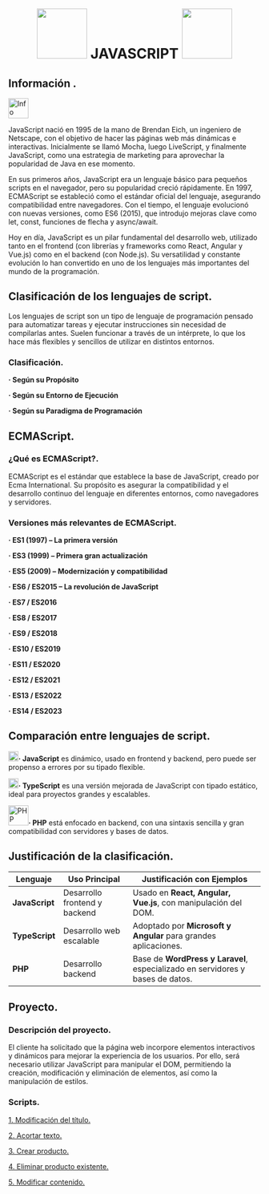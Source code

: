<h1 align="center">
  <img src= "https://upload.wikimedia.org/wikipedia/commons/6/6a/JavaScript-logo.png" width="100">
  JAVASCRIPT
  <img src= "https://upload.wikimedia.org/wikipedia/commons/6/6a/JavaScript-logo.png" width="100">

</h1>

## Información .
<img src="https://cdn.pixabay.com/photo/2013/07/13/13/21/information-160885_640.png" alt="Info Icon" width="40">


JavaScript nació en 1995 de la mano de Brendan Eich, un ingeniero de Netscape, con el objetivo de hacer las páginas web más dinámicas e interactivas. Inicialmente se llamó Mocha, luego LiveScript, y finalmente JavaScript, como una estrategia de marketing para aprovechar la popularidad de Java en ese momento.

En sus primeros años, JavaScript era un lenguaje básico para pequeños scripts en el navegador, pero su popularidad creció rápidamente. En 1997, ECMAScript se estableció como el estándar oficial del lenguaje, asegurando compatibilidad entre navegadores. Con el tiempo, el lenguaje evolucionó con nuevas versiones, como ES6 (2015), que introdujo mejoras clave como let, const, funciones de flecha y async/await.

Hoy en día, JavaScript es un pilar fundamental del desarrollo web, utilizado tanto en el frontend (con librerías y frameworks como React, Angular y Vue.js) como en el backend (con Node.js). Su versatilidad y constante evolución lo han convertido en uno de los lenguajes más importantes del mundo de la programación.

## Clasificación de los lenguajes de script.
Los lenguajes de script son un tipo de lenguaje de programación pensado para automatizar tareas y ejecutar instrucciones sin necesidad de compilarlas antes. Suelen funcionar a través de un intérprete, lo que los hace más flexibles y sencillos de utilizar en distintos entornos.
### Clasificación.
**· Según su Propósito**

**· Según su Entorno de Ejecución**

**· Según su Paradigma de Programación**

## ECMAScript.
### ¿Qué es ECMAScript?.
ECMAScript es el estándar que establece la base de JavaScript, creado por Ecma International. Su propósito es asegurar la compatibilidad y el desarrollo continuo del lenguaje en diferentes entornos, como navegadores y servidores.

### Versiones más relevantes de ECMAScript.
**· ES1 (1997) – La primera versión**

**· ES3 (1999) – Primera gran actualización**

**· ES5 (2009) – Modernización y compatibilidad**

**· ES6 / ES2015 – La revolución de JavaScript**

**· ES7 / ES2016**

**· ES8 / ES2017**

**· ES9 / ES2018**

**· ES10 / ES2019**

**· ES11 / ES2020**

**· ES12 / ES2021**

**· ES13 / ES2022**

**· ES14 / ES2023**

## Comparación entre lenguajes de script.
<img src= "https://upload.wikimedia.org/wikipedia/commons/6/6a/JavaScript-logo.png" width="20">**· JavaScript** es dinámico, usado en frontend y backend, pero puede ser propenso a errores por su tipado flexible.

<img src="https://upload.wikimedia.org/wikipedia/commons/4/4c/Typescript_logo_2020.svg" alt="TypeScript Logo" width="20">**· TypeScript** es una versión mejorada de JavaScript con tipado estático, ideal para proyectos grandes y escalables.

<img src="https://upload.wikimedia.org/wikipedia/commons/2/27/PHP-logo.svg" alt="PHP Logo" width="40">**· PHP** está enfocado en backend, con una sintaxis sencilla y gran compatibilidad con servidores y bases de datos.

## Justificación de la clasificación.

| Lenguaje     | Uso Principal | Justificación con Ejemplos |
|--------------|---------------|----------------------------|
| **JavaScript** | Desarrollo frontend y backend | Usado en **React, Angular, Vue.js**, con manipulación del DOM. |
| **TypeScript** | Desarrollo web escalable | Adoptado por **Microsoft y Angular** para grandes aplicaciones. |
| **PHP**        | Desarrollo backend | Base de **WordPress y Laravel**, especializado en servidores y bases de datos. |


## Proyecto.

### Descripción del proyecto.
El cliente ha solicitado que la página web incorpore elementos interactivos y dinámicos para mejorar la experiencia de los usuarios. Por ello, será necesario utilizar JavaScript para manipular el DOM, permitiendo la creación, modificación y eliminación de elementos, así como la manipulación de estilos.

### Scripts.
[1. Modificación del título.](https://github.com/erneupa/CodesFLY/blob/main/js/Explicaciones/ModificaciónTítulo.md)

[2. Acortar texto.](https://github.com/erneupa/CodesFLY/blob/main/js/Explicaciones/AcortarTexto.md)

[3. Crear producto.](https://github.com/erneupa/CodesFLY/blob/main/js/Explicaciones/CrearProducto.md)

[4. Eliminar producto existente.](https://github.com/erneupa/CodesFLY/blob/main/js/Explicaciones/EliminarProducto.md)

[5. Modificar contenido.](https://github.com/erneupa/CodesFLY/blob/main/js/Explicaciones/ModificarContenido.md)


